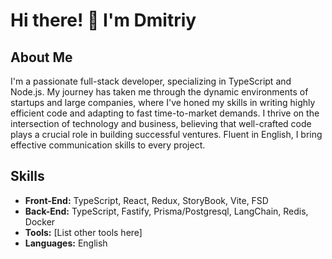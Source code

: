 # Hi there! 👋 I'm Dmitriy

## About Me
I'm a passionate full-stack developer, specializing in TypeScript and Node.js. My journey has taken me through the dynamic environments of startups and large companies, where I've honed my skills in writing highly efficient code and adapting to fast time-to-market demands. I thrive on the intersection of technology and business, believing that well-crafted code plays a crucial role in building successful ventures. Fluent in English, I bring effective communication skills to every project.

## Skills
- **Front-End:** TypeScript, React, Redux, StoryBook, Vite, FSD
- **Back-End:** TypeScript, Fastify, Prisma/Postgresql, LangChain, Redis, Docker
- **Tools:** [List other tools here]
- **Languages:** English

